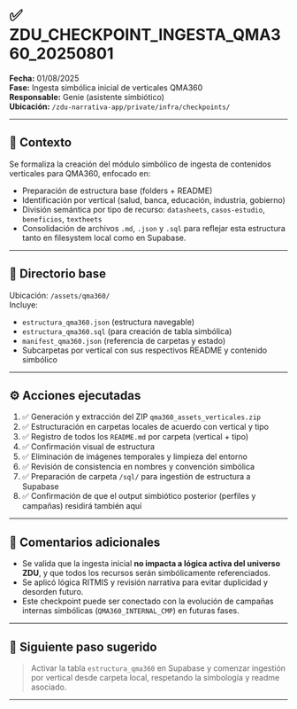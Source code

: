 # ✅ ZDU_CHECKPOINT_INGESTA_QMA360_20250801

**Fecha:** 01/08/2025  
**Fase:** Ingesta simbólica inicial de verticales QMA360  
**Responsable:** Genie (asistente simbiótico)  
**Ubicación:** `/zdu-narrativa-app/private/infra/checkpoints/`

---

## 🧱 Contexto

Se formaliza la creación del módulo simbólico de ingesta de contenidos verticales para QMA360, enfocado en:

- Preparación de estructura base (folders + README)
- Identificación por vertical (salud, banca, educación, industria, gobierno)
- División semántica por tipo de recurso: `datasheets`, `casos-estudio`, `beneficios`, `textheets`
- Consolidación de archivos `.md`, `.json` y `.sql` para reflejar esta estructura tanto en filesystem local como en Supabase.

---

## 📂 Directorio base

Ubicación: `/assets/qma360/`  
Incluye:

- `estructura_qma360.json` (estructura navegable)
- `estructura_qma360.sql` (para creación de tabla simbólica)
- `manifest_qma360.json` (referencia de carpetas y estado)
- Subcarpetas por vertical con sus respectivos README y contenido simbólico

---

## ⚙️ Acciones ejecutadas

1. ✅ Generación y extracción del ZIP `qma360_assets_verticales.zip`
2. ✅ Estructuración en carpetas locales de acuerdo con vertical y tipo
3. ✅ Registro de todos los `README.md` por carpeta (vertical + tipo)
4. ✅ Confirmación visual de estructura
5. ✅ Eliminación de imágenes temporales y limpieza del entorno
6. ✅ Revisión de consistencia en nombres y convención simbólica
7. ✅ Preparación de carpeta `/sql/` para ingestión de estructura a Supabase
8. ✅ Confirmación de que el output simbiótico posterior (perfiles y campañas) residirá también aquí

---

## 🧠 Comentarios adicionales

- Se valida que la ingesta inicial **no impacta a lógica activa del universo ZDU**, y que todos los recursos serán simbólicamente referenciados.
- Se aplicó lógica RITMIS y revisión narrativa para evitar duplicidad y desorden futuro.
- Este checkpoint puede ser conectado con la evolución de campañas internas simbólicas (`QMA360_INTERNAL_CMP`) en futuras fases.

---

## 📌 Siguiente paso sugerido

> Activar la tabla `estructura_qma360` en Supabase y comenzar ingestión por vertical desde carpeta local, respetando la simbología y readme asociado.

---
